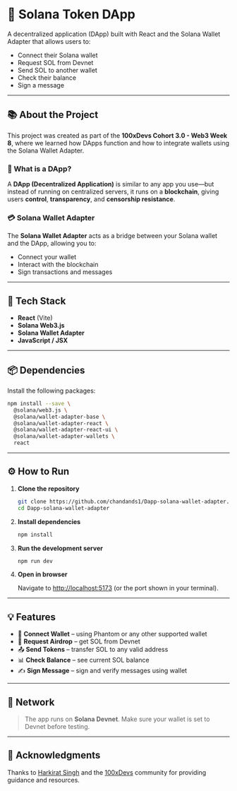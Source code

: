 # 🚀 Solana Token DApp

A decentralized application (DApp) built with React and the Solana Wallet Adapter that allows users to:
- Connect their Solana wallet
- Request SOL from Devnet
- Send SOL to another wallet
- Check their balance
- Sign a message

---

## 📚 About the Project

This project was created as part of the **100xDevs Cohort 3.0 - Web3 Week 8**, where we learned how DApps function and how to integrate wallets using the Solana Wallet Adapter.

### 🔗 What is a DApp?

A **DApp (Decentralized Application)** is similar to any app you use—but instead of running on centralized servers, it runs on a **blockchain**, giving users **control**, **transparency**, and **censorship resistance**.

### 💳 Solana Wallet Adapter

The **Solana Wallet Adapter** acts as a bridge between your Solana wallet and the DApp, allowing you to:
- Connect your wallet
- Interact with the blockchain
- Sign transactions and messages

---

## 🧰 Tech Stack

- **React** (Vite)
- **Solana Web3.js**
- **Solana Wallet Adapter**
- **JavaScript / JSX**

---

## 📦 Dependencies

Install the following packages:

```bash
npm install --save \
  @solana/web3.js \
  @solana/wallet-adapter-base \
  @solana/wallet-adapter-react \
  @solana/wallet-adapter-react-ui \
  @solana/wallet-adapter-wallets \
  react
```

---

## ⚙️ How to Run

1. **Clone the repository**

   ```bash
   git clone https://github.com/chandands1/Dapp-solana-wallet-adapter.git
   cd Dapp-solana-wallet-adapter
   ```

2. **Install dependencies**

   ```bash
   npm install
   ```

3. **Run the development server**

   ```bash
   npm run dev
   ```

4. **Open in browser**

   Navigate to [http://localhost:5173](http://localhost:5173) (or the port shown in your terminal).

---

## 💡 Features

- 🔗 **Connect Wallet** – using Phantom or any other supported wallet
- 💸 **Request Airdrop** – get SOL from Devnet
- 📤 **Send Tokens** – transfer SOL to any valid address
- 📊 **Check Balance** – see current SOL balance
- ✍️ **Sign Message** – sign and verify messages using wallet

---

## 🧪 Network

> The app runs on **Solana Devnet**. Make sure your wallet is set to Devnet before testing.

---

## 🙌 Acknowledgments

Thanks to [Harkirat Singh](https://twitter.com/kirat_tw) and the [100xDevs](https://100xdevs.com) community for providing guidance and resources.
